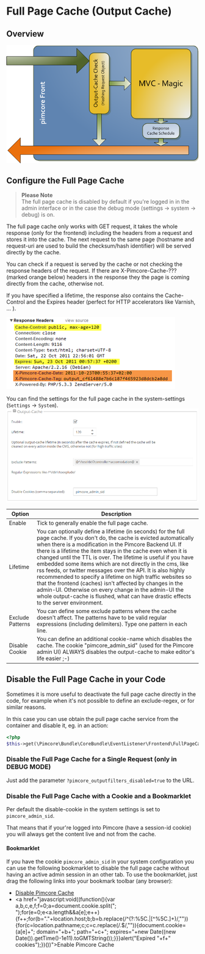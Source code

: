 # Full Page Cache (Output Cache)

## Overview
![Full Page Cache](../../img/output-cache.png)

## Configure the Full Page Cache

> **Please Note**  
> The full page cache is disabled by default if you're logged in in the admin interface or in the case 
> the debug mode (settings -> system -> debug) is on.

The full page cache only works with GET request, it takes the whole response (only for the frontend)
including the headers from a request and stores it into the cache. The next request to the same 
page (hostname and request-uri are used to build the checksum/hash identifier) will be served 
directly by the cache.

You can check if a request is served by the cache or not checking the response headers of the 
request. If there are X-Pimcore-Cache-??? (marked orange below) headers in the response they the 
page is coming directly from the cache, otherwise not.

If you have specified a lifetime, the response also contains the Cache-Control and the Expires 
header (perfect for HTTP accelerators like Varnish, ... ). 

![Full Page Cache Headers](../../img/pimcore-cache-headers.png)


You can find the settings for the full page cache in the system-settings (`Settings` -> `System`).
![Full Page Cache Config](../../img/pimcore-cache-config.png)

| Option | Description |
| ------ | ----------- |
| Enable | Tick to generally enable the full page cache. |
| Lifetime | You can optionally define a lifetime (in seconds) for the  full page cache. If you don't do, the cache is evicted automatically when there is a modification in the Pimcore Backend UI. If there is a lifetime the item stays in the cache even when it is changed until the TTL is over. The lifetime is useful if you have embedded some items which are not directly in the cms, like rss feeds, or twitter messages over the API. It is also highly recommended to specify a lifetime on high traffic websites so that the frontend (caches) isn't affected by changes in the admin-UI. Otherwise on every change in the admin-UI the whole output-cache is flushed, what can have drastic effects to the server environment. |
| Exclude Patterns | You can define some exclude patterns where the cache doesn't affect. The patterns have to be valid regular expressions (including delimiters). Type one pattern in each line. |
| Disable Cookie | You can define an additional cookie-name which disables the cache. The cookie "pimcore_admin_sid" (used for the Pimcore admin UI) ALWAYS disables the output-cache to make editor's life easier ;-) 


## Disable the Full Page Cache in your Code
Sometimes it is more useful to deactivate the full page cache directly in the code, for example when 
it's not possible to define an exclude-regex, or for similar reasons.

In this case you can use obtain the pull page cache service from the container and disable it, eg. in an action: 
```php
<?php
$this->get(\Pimcore\Bundle\CoreBundle\EventListener\Frontend\FullPageCacheListener::class)->disable("Your disable reason");
```

### Disable the Full Page Cache for a Single Request (only in DEBUG MODE)
Just add the parameter `?pimcore_outputfilters_disabled=true` to the URL.

### Disable the Full Page Cache with a Cookie and a Bookmarklet
Per default the disable-cookie in the system settings is set to `pimcore_admin_sid`. 

That means that if your're logged into Pimcore (have a session-id cookie) you will always get the 
content live and not from the cache. 

#### Bookmarklet
If you have the cookie `pimcore_admin_sid` in your system configuration you can use the following 
bookmarklet to disable the full page cache without having an active admin session in an other tab.
To use the bookmarklet, just drag the following links into your bookmark toolbar (any browser):

* <a href="javascript:(function() {document.cookie='pimcore_admin_sid=disablethecachebaby'+(Math.floor(Math.random() * 147483648) + 2000)+';path=/;';})()">Disable Pimcore Cache</a>
* <a href="javascript:void((function(){var a,b,c,e,f;f=0;a=document.cookie.split("; ");for(e=0;e<a.length&&a[e];e++){f++;for(b="."+location.host;b;b=b.replace(/^(?:%5C.|[^%5C.]+)/,"")){for(c=location.pathname;c;c=c.replace(/.$/,"")){document.cookie=(a[e]+"; domain="+b+"; path="+c+"; expires="+new Date((new Date()).getTime()-1e11).toGMTString());}}}alert("Expired "+f+" cookies");})())">Enable Pimcore Cache</a>

